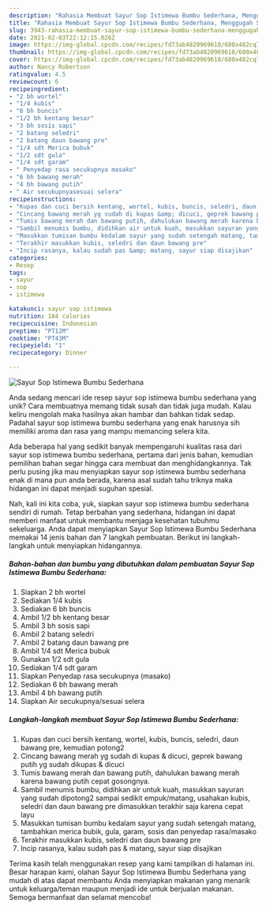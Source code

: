```yaml
---
description: "Rahasia Membuat Sayur Sop Istimewa Bumbu Sederhana, Menggugah Selera"
title: "Rahasia Membuat Sayur Sop Istimewa Bumbu Sederhana, Menggugah Selera"
slug: 3943-rahasia-membuat-sayur-sop-istimewa-bumbu-sederhana-menggugah-selera
date: 2021-02-03T22:12:15.026Z
image: https://img-global.cpcdn.com/recipes/fd73ab4820969618/680x482cq70/sayur-sop-istimewa-bumbu-sederhana-foto-resep-utama.jpg
thumbnail: https://img-global.cpcdn.com/recipes/fd73ab4820969618/680x482cq70/sayur-sop-istimewa-bumbu-sederhana-foto-resep-utama.jpg
cover: https://img-global.cpcdn.com/recipes/fd73ab4820969618/680x482cq70/sayur-sop-istimewa-bumbu-sederhana-foto-resep-utama.jpg
author: Nancy Robertson
ratingvalue: 4.5
reviewcount: 6
recipeingredient:
- "2 bh wortel"
- "1/4 kubis"
- "6 bh buncis"
- "1/2 bh kentang besar"
- "3 bh sosis sapi"
- "2 batang seledri"
- "2 batang daun bawang pre"
- "1/4 sdt Merica bubuk"
- "1/2 sdt gula"
- "1/4 sdt garam"
- " Penyedap rasa secukupnya masako"
- "6 bh bawang merah"
- "4 bh bawang putih"
- " Air secukupnyasesuai selera"
recipeinstructions:
- "Kupas dan cuci bersih kentang, wortel, kubis, buncis, seledri, daun bawang pre, kemudian potong2"
- "Cincang bawang merah yg sudah di kupas &amp; dicuci, geprek bawang putih yg sudah dikupas &amp; dicuci"
- "Tumis bawang merah dan bawang putih, dahulukan bawang merah karena bawang putih cepat gosongnya."
- "Sambil menumis bumbu, didihkan air untuk kuah, masukkan sayuran yang sudah dipotong2 sampai sedikit empuk/matang, usahakan kubis, seledri dan daun bawang pre dimasukkan terakhir saja karena cepat layu"
- "Masukkan tumisan bumbu kedalam sayur yang sudah setengah matang, tambahkan merica bubik, gula, garam, sosis dan penyedap rasa/masako"
- "Terakhir masukkan kubis, seledri dan daun bawang pre"
- "Incip rasanya, kalau sudah pas &amp; matang, sayur siap disajikan"
categories:
- Resep
tags:
- sayur
- sop
- istimewa

katakunci: sayur sop istimewa 
nutrition: 184 calories
recipecuisine: Indonesian
preptime: "PT12M"
cooktime: "PT43M"
recipeyield: "1"
recipecategory: Dinner

---
```



![Sayur Sop Istimewa Bumbu Sederhana](https://img-global.cpcdn.com/recipes/fd73ab4820969618/680x482cq70/sayur-sop-istimewa-bumbu-sederhana-foto-resep-utama.jpg)

Anda sedang mencari ide resep sayur sop istimewa bumbu sederhana yang unik? Cara membuatnya memang tidak susah dan tidak juga mudah. Kalau keliru mengolah maka hasilnya akan hambar dan bahkan tidak sedap. Padahal sayur sop istimewa bumbu sederhana yang enak harusnya sih memiliki aroma dan rasa yang mampu memancing selera kita.



Ada beberapa hal yang sedikit banyak mempengaruhi kualitas rasa dari sayur sop istimewa bumbu sederhana, pertama dari jenis bahan, kemudian pemilihan bahan segar hingga cara membuat dan menghidangkannya. Tak perlu pusing jika mau menyiapkan sayur sop istimewa bumbu sederhana enak di mana pun anda berada, karena asal sudah tahu triknya maka hidangan ini dapat menjadi suguhan spesial.


Nah, kali ini kita coba, yuk, siapkan sayur sop istimewa bumbu sederhana sendiri di rumah. Tetap berbahan yang sederhana, hidangan ini dapat memberi manfaat untuk membantu menjaga kesehatan tubuhmu sekeluarga. Anda dapat menyiapkan Sayur Sop Istimewa Bumbu Sederhana memakai 14 jenis bahan dan 7 langkah pembuatan. Berikut ini langkah-langkah untuk menyiapkan hidangannya.

<!--inarticleads1-->

##### Bahan-bahan dan bumbu yang dibutuhkan dalam pembuatan Sayur Sop Istimewa Bumbu Sederhana:

1. Siapkan 2 bh wortel
1. Sediakan 1/4 kubis
1. Sediakan 6 bh buncis
1. Ambil 1/2 bh kentang besar
1. Ambil 3 bh sosis sapi
1. Ambil 2 batang seledri
1. Ambil 2 batang daun bawang pre
1. Ambil 1/4 sdt Merica bubuk
1. Gunakan 1/2 sdt gula
1. Sediakan 1/4 sdt garam
1. Siapkan  Penyedap rasa secukupnya (masako)
1. Sediakan 6 bh bawang merah
1. Ambil 4 bh bawang putih
1. Siapkan  Air secukupnya/sesuai selera




<!--inarticleads2-->

##### Langkah-langkah membuat Sayur Sop Istimewa Bumbu Sederhana:

1. Kupas dan cuci bersih kentang, wortel, kubis, buncis, seledri, daun bawang pre, kemudian potong2
1. Cincang bawang merah yg sudah di kupas &amp; dicuci, geprek bawang putih yg sudah dikupas &amp; dicuci
1. Tumis bawang merah dan bawang putih, dahulukan bawang merah karena bawang putih cepat gosongnya.
1. Sambil menumis bumbu, didihkan air untuk kuah, masukkan sayuran yang sudah dipotong2 sampai sedikit empuk/matang, usahakan kubis, seledri dan daun bawang pre dimasukkan terakhir saja karena cepat layu
1. Masukkan tumisan bumbu kedalam sayur yang sudah setengah matang, tambahkan merica bubik, gula, garam, sosis dan penyedap rasa/masako
1. Terakhir masukkan kubis, seledri dan daun bawang pre
1. Incip rasanya, kalau sudah pas &amp; matang, sayur siap disajikan




Terima kasih telah menggunakan resep yang kami tampilkan di halaman ini. Besar harapan kami, olahan Sayur Sop Istimewa Bumbu Sederhana yang mudah di atas dapat membantu Anda menyiapkan makanan yang menarik untuk keluarga/teman maupun menjadi ide untuk berjualan makanan. Semoga bermanfaat dan selamat mencoba!

